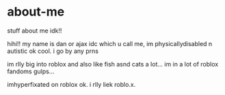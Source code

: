 # about-me
stuff about me idk!!

hihi!! my name is dan or ajax idc which u call me, im physicallydisabled n autistic ok cool. i go by any prns

im rlly big into roblox and also like fish asnd cats a lot... im in a lot of roblox fandoms gulps...

imhyperfixated on roblox ok. i rlly liek roblo.x.
